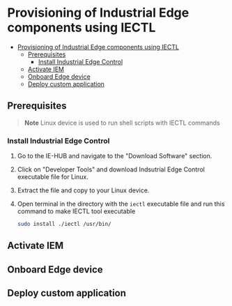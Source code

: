 # Provisioning of Industrial Edge components using IECTL


- [Provisioning of Industrial Edge components using IECTL](#provisioning-of-industrial-edge-components-using-iectl)
  - [Prerequisites](#prerequisites)
    - [Install Industrial Edge Control](#install-industrial-edge-control)
  - [Activate IEM](#activate-iem)
  - [Onboard Edge device](#onboard-edge-device)
  - [Deploy custom application](#deploy-custom-application)


## Prerequisites

> **Note** Linux device is used to run shell scripts with IECTL commands

### Install Industrial Edge Control

1. Go to the IE-HUB and navigate to the "Download Software" section.
2. Click on "Developer Tools" and download Indsutrial Edge Control executable file for Linux.
3. Extract the file and copy to your Linux device.
4. Open terminal in the directory with the `iectl` executable file and run this command to make IECTL tool executable 

    ```bash
    sudo install ./iectl /usr/bin/
    ```

## Activate IEM

## Onboard Edge device

## Deploy custom application
